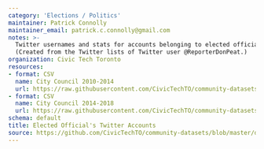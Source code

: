 ```yaml
---
category: 'Elections / Politics'
maintainer: Patrick Connolly
maintainer_email: patrick.c.connolly@gmail.com
notes: >-
  Twitter usernames and stats for accounts belonging to elected officials.
  (Created from the Twitter lists of Twitter user @ReporterDonPeat.)
organization: Civic Tech Toronto
resources:
- format: CSV
  name: City Council 2010-2014
  url: https://raw.githubusercontent.com/CivicTechTO/community-datasets/master/datasets/elected_officials_twitter/toronto-council-2010-2014.csv
- format: CSV
  name: City Council 2014-2018
  url: https://raw.githubusercontent.com/CivicTechTO/community-datasets/master/datasets/elected_officials_twitter/toronto-council-2014-2018.csv
schema: default
title: Elected Official's Twitter Accounts
source: https://github.com/CivicTechTO/community-datasets/blob/master/datasets/elected_officials_twitter/
---
```

